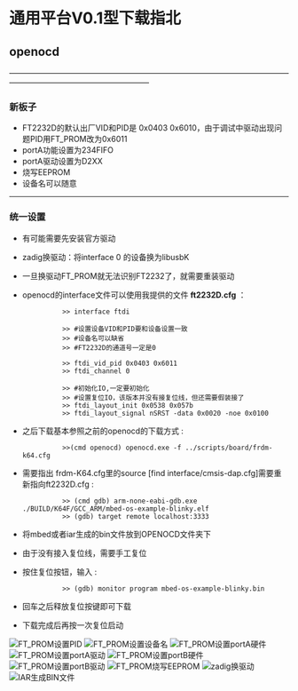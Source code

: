 # 通用平台V0.1型下载指北
## openocd

——————————————————————————————————————————————————————

### 新板子
* FT2232D的默认出厂VID和PID是 0x0403 0x6010，由于调试中驱动出现问题PID用FT_PROM改为0x6011
* portA功能设置为234FIFO
* portA驱动设置为D2XX
* 烧写EEPROM
* 设备名可以随意

----------------

### 统一设置
* 有可能需要先安装官方驱动
* zadig换驱动：将interface 0 的设备换为libusbK
* 一旦换驱动FT_PROM就无法识别FT2232了，就需要重装驱动
* openocd的interface文件可以使用我提供的文件 **ft2232D.cfg** ：


                >> interface ftdi

                >> #设置设备VID和PID要和设备设置一致
                >> #设备名可以缺省
                >> #FT2232D的通道号一定是0

                >> ftdi_vid_pid 0x0403 0x6011
                >> ftdi_channel 0

                >> #初始化IO,一定要初始化
                >> #设置复位IO，该版本并没有接复位线，但还需要假装接了
                >> ftdi_layout_init 0x0538 0x057b
                >> ftdi_layout_signal nSRST -data 0x0020 -noe 0x0100

* 之后下载基本参照之前的openocd的下载方式 : 

                >>(cmd openocd) openocd.exe -f ../scripts/board/frdm-k64.cfg 

* 需要指出 frdm-K64.cfg里的source [find interface/cmsis-dap.cfg]需要重新指向ft2232D.cfg : 

                >> (cmd gdb) arm-none-eabi-gdb.exe ./BUILD/K64F/GCC_ARM/mbed-os-example-blinky.elf
                >> (gdb) target remote localhost:3333

* 将mbed或者iar生成的bin文件放到OPENOCD文件夹下

* 由于没有接入复位线，需要手工复位
* 按住复位按钮，输入 : 

                >> (gdb) monitor program mbed-os-example-blinky.bin

* 回车之后释放复位按键即可下载
* 下载完成后再按一次复位启动

![FT_PROM设置PID](https://gitee.com/uploads/images/2018/0101/175656_18975b06_418895.png "FT_PROM设置PID.png")
![FT_PROM设置设备名](https://gitee.com/uploads/images/2018/0101/175720_156d00e7_418895.png "FT_PROM设置设备名.png")
![FT_PROM设置portA硬件](https://gitee.com/uploads/images/2018/0101/175732_ec3cf109_418895.png "FT_PROM设置portA硬件.png")
![FT_PROM设置portA驱动](https://gitee.com/uploads/images/2018/0101/175743_76afa586_418895.png "FT_PROM设置portA驱动.png")
![FT_PROM设置portB硬件](https://gitee.com/uploads/images/2018/0101/175754_be90749a_418895.png "FT_PROM设置portB硬件.png")
![FT_PROM设置portB驱动](https://gitee.com/uploads/images/2018/0101/175805_ed10ebe2_418895.png "FT_PROM设置portB驱动.png")
![FT_PROM烧写EEPROM](https://gitee.com/uploads/images/2018/0101/175813_94682342_418895.png "FT_PROM烧写EEPROM.png")
![zadig换驱动](https://gitee.com/uploads/images/2018/0101/175830_7b069273_418895.png "zadig换驱动.png")
![IAR生成BIN文件](https://gitee.com/uploads/images/2018/0101/175842_1918da5b_418895.png "IAR生成BIN文件.png")



